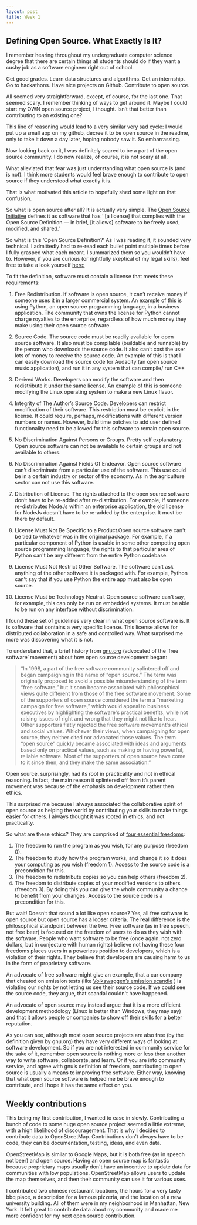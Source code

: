 ```yaml
---
layout: post
title: Week 1
---
```


## Defining Open Source. What Exactly Is It?

I remember hearing throughout my undergraduate computer science degree that there are certain things all students should do if they want a cushy job as a software engineer right out of school. 

Get good grades. Learn data structures and algorithms. Get an internship. Go to hackathons. Have nice projects on Github. Contribute to open source.

All seemed very straightforward, except, of course, for the last one. That seemed scary. I remember thinking of ways to get around it. Maybe I could start my OWN open source project, I thought. Isn’t that better than contributing to an existing one? 

This line of reasoning would lead to a very similar very sad cycle: I would put up a small app on my github, decree it to be open source in the readme, only to take it down a day later, hoping nobody saw it. So embarrassing. 

Now looking back on it, I was definitely scared to be a part of the open source community. I do now realize, of course, it is not scary at all. 

What alleviated that fear was just understanding what open source is (and is not). I think more students would feel brave enough to contribute to open source if they understood what exactly it is. 

That is what motivated this article to hopefully shed some light on that confusion.

So what is open source after all? It is actually very simple. The [Open Source Initiative](https://opensource.org/licenses ) defines it as software that has ‘ [a license] that complies with the Open Source Definition — in brief, [it allows] software to be freely used, modified, and shared.’ 

So what is this ‘Open Source Definition?’ As I was reading it, it sounded very technical. I admittedly had to re-read each bullet point multiple times before I fully grasped what each meant. I summarized them so you wouldn’t have to. However, if you are curious (or rightfully skeptical of my legal skills), feel free to take a look yourself [here:](https://opensource.org/osd)

To fit the definition, software must contain a license that meets these requirements:

1. Free Redistribution. If software is open source, it can’t receive money if someone uses it in a larger commercial system. An example of this is using Python, an open source programming language, in a business application. The community that owns the license for Python cannot charge royalties to the enterprise, regardless of how much money they make using their open source software.

2. Source Code. The source code must be readily available for open source software. It also must be compilable (buildable and runnable) by the person who downloads the source code. It also can’t cost the user lots of money to receive the source code. An example of this is that I can easily download the source code for Audacity (an open source music application), and run it in any system that can compile/ run C++

3. Derived Works. Developers can modify the software and then redistribute it under the same license. An example of this is someone modifying the Linux operating system to make a new Linux flavor. 

4. Integrity of The Author’s Source Code. Developers can restrict modification of their software. This restriction must be explicit in the license. It could require, perhaps, modifications with different version numbers or names. However, build time patches to add user defined functionality need to be allowed for this software to remain open source. 

5. No Discrimination Against Persons or Groups. Pretty self explanatory. Open source software can not be available to certain groups and not available to others.

6. No Discrimination Against Fields Of Endeavor. Open source software can’t discriminate from a particular use of the software. This use could be in a certain industry or sector of the economy. As in the agriculture sector can not use this software.

7. Distribution of License. The rights attached to the open source software don’t have to be re-added after re-distribution. For example, if someone re-distributes NodeJs within an enterprise application, the old license for NodeJs doesn't have to be re-added by the enterprise. It must be there by default.

8. License Must Not Be Specific to a Product.Open source software can't be tied to whatever was in the original package. For example, if a particular component of Python is usable in some other competing open source programming language, the rights to that particular area of Python can't be any different from the entire Python codebase. 

9. License Must Not Restrict Other Software. The software can’t ask anything of the other software it is packaged with. For example, Python can't say that if you use Python the entire app must also be open source.

10. License Must be Technology Neutral. Open source software can't say, for example, this can only be run on embedded systems. It must be able to be run on any interface without discrimination.

I found these set of guidelines very clear in what open source software is. It is software that contains a very specific license. This license allows for distributed collaboration in a safe and controlled way. 
What surprised me more was discovering what it is not. 

To understand that, a brief history from [gnu.org](https://www.gnu.org/philosophy/open-source-misses-the-point.html) (advocated of the ‘free software’ movement) about how open source development began:

>“In 1998, a part of the free software community splintered off and began campaigning in the name of “open source.” The term was originally proposed to avoid a possible misunderstanding of the term “free software,” but it soon became associated with philosophical views quite different from those of the free software movement.
Some of the supporters of open source considered the term a “marketing campaign for free software,” which would appeal to business executives by highlighting the software's practical benefits, while not raising issues of right and wrong that they might not like to hear. Other supporters flatly rejected the free software movement's ethical and social values. Whichever their views, when campaigning for open source, they neither cited nor advocated those values. The term “open source” quickly became associated with ideas and arguments based only on practical values, such as making or having powerful, reliable software. Most of the supporters of open source have come to it since then, and they make the same association.”

Open source, surprisingly, had its root in practicality and not in ethical reasoning. In fact, the main reason it splintered off from it’s parent movement was because of the emphasis on development rather then ethics.

This surprised me because I always associated the collaborative spirit of open source as helping the world by contributing your skills to make things easier for others. I always thought it was rooted in ethics, and not practicality. 
 
So what are these ethics? They are comprised of [four essential freedoms](https://www.gnu.org/philosophy/free-sw.html):
1. The freedom to run the program as you wish, for any purpose (freedom 0).
2. The freedom to study how the program works, and change it so it does your computing as you wish (freedom 1). Access to the source code is a precondition for this.
3. The freedom to redistribute copies so you can help others (freedom 2).
4. The freedom to distribute copies of your modified versions to others (freedom 3). By doing this you can give the whole community a chance to benefit from your changes. Access to the source code is a precondition for this.


But wait! Doesn’t that sound a lot like open source? Yes, all free software is open source but open source has a looser criteria. The real difference is the philosophical standpoint between the two. 
Free software (as in free speech, not free beer) is focused on the freedom of users to do as they wish with the software. People who want software to be free (once again, not zero dollars, but in conjecture with human rights) believe not having these four freedoms places users in a powerless position to developers, which is a violation of their rights. They believe that developers are causing harm to us in the form of proprietary software. 

An advocate of free software might give an example, that a car company that cheated on emission tests (like [Volkswaggen’s emission scandle](https://en.wikipedia.org/wiki/Volkswagen_emissions_scandal) ) is violating our rights by not letting us see their source code. If we could see the source code, they argue, that scandal couldn't have happened.

An advocate of open source may instead argue that it is a more efficient development methodology (Linux is better than Windows, they may say) and that it allows people or companies to show off their skills for a better reputation.

As you can see, although most open source projects are also free (by the definition given by gnu.org) they have very different ways of looking at software development. So if you are not interested in community service for the sake of it, remember open source is nothing more or less then another way to write software, collaborate, and learn. Or if you are into community service, and agree with gnu’s definition of freedom, contributing to open source is usually a means to improving free software. Either way, knowing that what open source software is helped me be brave enough to contribute, and I hope it has the same effect on you.

## Weekly contributions

This being my first contribution, I wanted to ease in slowly. Contributing a bunch of code to some huge open source project seemed a little extreme, with a high likelihood of discouragement. That is why I decided to contribute data to OpenStreetMap. Contributions don't always have to be code, they can be documentation, testing, ideas, and even data. 

OpenStreetMap is similar to Google Maps, but it is both free (as in speech not beer) and open source. Having an open source map is fantastic because proprietary maps usually don't have an incentive to update data for communities with low populations. OpenStreetMap allows users to update the map themselves, and then their community can use it for various uses.

I contributed two chinese restaurant locations, the hours for a very tasty bbq place, a description for a famous pizzeria, and the location of a new university building. All of them were in my neighborhood in Manhattan, New York. It felt great to contribute data about my community and made me more confident for my next open source contribution.




